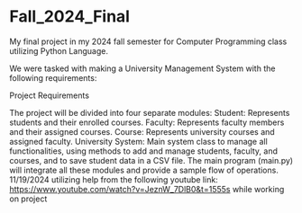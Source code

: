 ﻿# Fall_2024_Final

My final project in my 2024 fall semester for Computer Programming class utilizing Python Language. 

We were tasked with making a University Management System with the following requirements: 

Project Requirements

The project will be divided into four separate modules:
  Student: Represents students and their enrolled courses.
  Faculty: Represents faculty members and their assigned courses.
  Course: Represents university courses and assigned faculty.
  University System: Main system class to manage all functionalities, using methods to add and manage          students, faculty, and courses, and to save student data in a CSV file.
  The main program (main.py) will integrate all these modules and provide a sample flow of operations.
11/19/2024
  utilizing help from the following youtube link: https://www.youtube.com/watch?v=JeznW_7DlB0&t=1555s while working on project 
